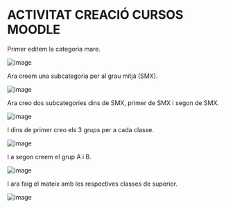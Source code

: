 # ACTIVITAT CREACIÓ CURSOS MOODLE

Primer editem la categoria mare.

![image](https://user-images.githubusercontent.com/114162341/207890052-1f046980-8c81-4096-b814-fc405ffa2f80.png)

Ara creem una subcategoria per al grau mitjà (SMX).

![image](https://user-images.githubusercontent.com/114162341/207890809-c5e9a508-11cc-4b4d-8dd5-24a5bc323ec1.png)

Ara creo dos subcategories dins de SMX, primer de SMX i segon de SMX.

![image](https://user-images.githubusercontent.com/114162341/207891155-20b48606-83e0-494f-b429-78c648b846a5.png)

I dins de primer creo els 3 grups per a cada classe.

![image](https://user-images.githubusercontent.com/114162341/207891693-3a49d3a8-e400-43aa-9c8a-18b7dc950c6d.png)

I a segon creem el grup A i B.

![image](https://user-images.githubusercontent.com/114162341/207891858-adec8630-8656-4e57-bef9-d49f146aea82.png)

I ara faig el mateix amb les respectives classes de superior.

![image](https://user-images.githubusercontent.com/114162341/207892361-6acf3518-372a-4e81-8acd-445338be68bf.png)
